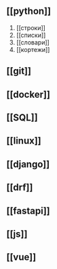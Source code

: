 ## [[python]]
1. [[строки]]
2. [[списки]]
3. [[словари]]
4. [[кортежи]]

## [[git]]
## [[docker]]
## [[SQL]]
## [[linux]]
## [[django]]
## [[drf]]
## [[fastapi]]
## [[js]]
## [[vue]]
